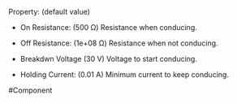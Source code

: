 Property: (default value)

- On Resistance: (500 Ω)
   Resistance when conducing.

- Off Resistance: (1e+08 Ω)
   Resistance when not conducing.

- Breakdwn Voltage (30 V)
    Voltage to start conducing.

- Holding Current: (0.01 A)
   Minimum current to keep conducing.

#Component 